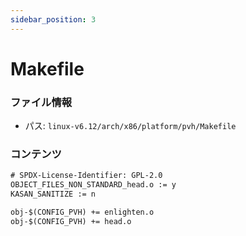 ```yaml
---
sidebar_position: 3
---
```

# Makefile

### ファイル情報

- パス: `linux-v6.12/arch/x86/platform/pvh/Makefile`

### コンテンツ

```txt
# SPDX-License-Identifier: GPL-2.0
OBJECT_FILES_NON_STANDARD_head.o := y
KASAN_SANITIZE := n

obj-$(CONFIG_PVH) += enlighten.o
obj-$(CONFIG_PVH) += head.o

```
